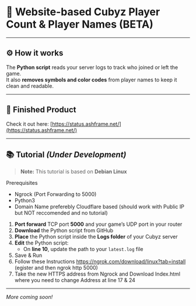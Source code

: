 # 🚀 Website-based **Cubyz Player Count & Player Names** (BETA)

---

## ⚙️ How it works  
The **Python script** reads your server logs to track who joined or left the game.  
It also **removes symbols and color codes** from player names to keep it clean and readable.

---

## 🎉 Finished Product  
Check it out here: [https://status.ashframe.net/](https://status.ashframe.net/)

---

## 📚 Tutorial *(Under Development)*

> **Note:** This tutorial is based on **Debian Linux**

Prerequisites
- Ngrock (Port Forwarding to 5000)
- Python3
- Domain Name preferebly Cloudflare based (should work with Public IP but NOT reccomended and no tutorial)

1. **Port forward** TCP port **5000** and your game’s UDP port in your router  
2. **Download** the Python script from GitHub  
3. **Place** the Python script inside the **Logs folder** of your Cubyz server  
4. **Edit** the Python script:  
   - On **line 10**, update the path to your `latest.log` file  
5. Save & Run
6. Follow these Instructions https://ngrok.com/download/linux?tab=install (egister and then ngrok http 5000)
7. Take the new HTTPS address from Ngrock and Download Index.html where you need to change Address at line 17 & 24
---

*More coming soon!*
